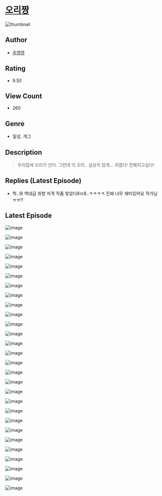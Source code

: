 # [오리짱](https://comic.naver.com/challenge/list?titleId=810609)
![thumbnail](https://image-comic.pstatic.net/user_contents_data/challenge_comic/2023/05/24/333218/upload_4050482335146456888_480x623.jpeg)

## Author
- [우영영](https://comic.naver.com/artistTitle?id=333218)

## Rating
- 9.50

## View Count
- 260

## Genre
- 일상, 개그

## Description
> 우리집에 오리가 산다. 그런데 이 오리.. 심상치 않게... 귀엽다! 친해지고싶다!

## Replies (Latest Episode)
- 헉..와 역대급 취향 저격 작품 찾았다8ㅁ8..ㅋㅋㅋㅋ 진짜 너무 재미있어요 작가님ㅠㅠ!!

## Latest Episode
![image](https://image-comic.pstatic.net/user_contents_data/challenge_comic/2023/05/24/333218/upload_4121696603779642933.jpeg)

![image](https://image-comic.pstatic.net/user_contents_data/challenge_comic/2023/05/24/333218/upload_3846979199799930981.jpeg)

![image](https://image-comic.pstatic.net/user_contents_data/challenge_comic/2023/05/24/333218/upload_3702914589258965298.jpeg)

![image](https://image-comic.pstatic.net/user_contents_data/challenge_comic/2023/05/24/333218/upload_3690247124365239609.jpeg)

![image](https://image-comic.pstatic.net/user_contents_data/challenge_comic/2023/05/24/333218/upload_7306077067453751600.jpeg)

![image](https://image-comic.pstatic.net/user_contents_data/challenge_comic/2023/05/25/333218/upload_3977581398540759097.jpeg)

![image](https://image-comic.pstatic.net/user_contents_data/challenge_comic/2023/05/24/333218/upload_7149799975893033267.jpeg)

![image](https://image-comic.pstatic.net/user_contents_data/challenge_comic/2023/05/24/333218/upload_3688511185224808505.jpeg)

![image](https://image-comic.pstatic.net/user_contents_data/challenge_comic/2023/05/24/333218/upload_3834028073841877605.jpeg)

![image](https://image-comic.pstatic.net/user_contents_data/challenge_comic/2023/05/24/333218/upload_3834361230076044385.jpeg)

![image](https://image-comic.pstatic.net/user_contents_data/challenge_comic/2023/05/24/333218/upload_7220505162022334564.jpeg)

![image](https://image-comic.pstatic.net/user_contents_data/challenge_comic/2023/05/24/333218/upload_3558514644851516982.jpeg)

![image](https://image-comic.pstatic.net/user_contents_data/challenge_comic/2023/05/24/333218/upload_3689633596894176102.jpeg)

![image](https://image-comic.pstatic.net/user_contents_data/challenge_comic/2023/05/24/333218/upload_3919597554076430435.jpeg)

![image](https://image-comic.pstatic.net/user_contents_data/challenge_comic/2023/05/24/333218/upload_7365975158947132774.jpeg)

![image](https://image-comic.pstatic.net/user_contents_data/challenge_comic/2023/05/24/333218/upload_7004565691188850996.jpeg)

![image](https://image-comic.pstatic.net/user_contents_data/challenge_comic/2023/05/24/333218/upload_7077178358143070512.jpeg)

![image](https://image-comic.pstatic.net/user_contents_data/challenge_comic/2023/05/24/333218/upload_3774634654598247217.jpeg)

![image](https://image-comic.pstatic.net/user_contents_data/challenge_comic/2023/05/24/333218/upload_3990810739542079544.jpeg)

![image](https://image-comic.pstatic.net/user_contents_data/challenge_comic/2023/05/24/333218/upload_4063144500866069605.jpeg)

![image](https://image-comic.pstatic.net/user_contents_data/challenge_comic/2023/05/24/333218/upload_7365130544233134436.jpeg)

![image](https://image-comic.pstatic.net/user_contents_data/challenge_comic/2023/05/24/333218/upload_7293916279838499888.jpeg)

![image](https://image-comic.pstatic.net/user_contents_data/challenge_comic/2023/05/24/333218/upload_3762253252565480757.jpeg)

![image](https://image-comic.pstatic.net/user_contents_data/challenge_comic/2023/05/24/333218/upload_4135539455173419319.jpeg)

![image](https://image-comic.pstatic.net/user_contents_data/challenge_comic/2023/05/24/333218/upload_3990578915276318310.jpeg)

![image](https://image-comic.pstatic.net/user_contents_data/challenge_comic/2023/05/24/333218/upload_3703420356803377463.jpeg)

![image](https://image-comic.pstatic.net/user_contents_data/challenge_comic/2023/05/24/333218/upload_3775767349176721969.jpeg)

![image](https://image-comic.pstatic.net/user_contents_data/challenge_comic/2023/05/24/333218/upload_3702913700180736054.jpeg)
